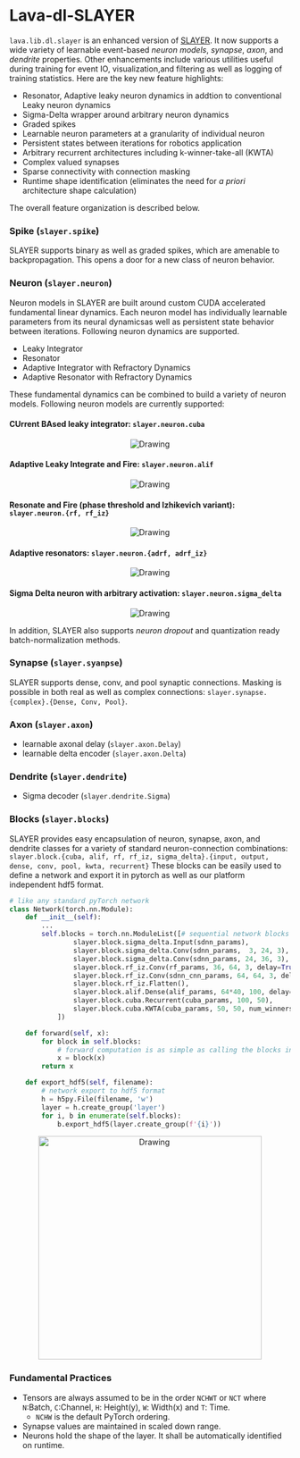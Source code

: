 # Lava-dl-SLAYER

`lava.lib.dl.slayer` is an enhanced version of [SLAYER](https://github.com/bamsumit/slayerPytorch). It now supports a wide variety of learnable event-based _neuron models_, _synapse_, _axon_, and _dendrite_ properties. Other enhancements include various utilities useful during training for event IO, visualization,and filtering as well as logging of training statistics. Here are the key new feature highlights:

* Resonator, Adaptive leaky neuron dynamics in addtion to conventional Leaky neuron dynamics
* Sigma-Delta wrapper around arbitrary neuron dynamics
* Graded spikes
* Learnable neuron parameters at a granularity of individual neuron
* Persistent states between iterations for robotics application
* Arbitrary recurrent architectures including k-winner-take-all (KWTA)
* Complex valued synapses
* Sparse connectivity with connection masking
* Runtime shape identification (eliminates the need for _a priori_ architecture shape calculation)

The overall feature organization is described below.

### Spike (`slayer.spike`)
SLAYER supports binary as well as graded spikes, which are amenable to backpropagation. This opens a door for a new class of neuron behavior.

### Neuron (`slayer.neuron`)
Neuron models in SLAYER are built around custom CUDA accelerated fundamental linear dynamics. Each neuron model has individually learnable parameters from its neural dynamicsas well as persistent state behavior between iterations. Following neuron dynamics are supported.
* Leaky Integrator
* Resonator
* Adaptive Integrator with Refractory Dynamics
* Adaptive Resonator with Refractory Dynamics

These fundamental dynamics can be combined to build a variety of neuron models. Following neuron models are currently supported:

#### CUrrent BAsed leaky integrator: `slayer.neuron.cuba`
<p align="center">
<img src="https://user-images.githubusercontent.com/29907126/135405316-0782e174-ceaf-4d97-a4ca-7ddcd681a1ba.png" alt="Drawing" style="width=1000px"/>
</p>

#### Adaptive Leaky Integrate and Fire: `slayer.neuron.alif`
<p align="center">
<img src="https://user-images.githubusercontent.com/29907126/135405926-60269c92-92d7-453c-8324-941b3322c7a5.png" alt="Drawing" style="width=1000px"/>
</p>

#### Resonate and Fire (phase threshold and Izhikevich variant): `slayer.neuron.{rf, rf_iz}`
<p align="center">
<img src="https://user-images.githubusercontent.com/29907126/135404915-3e9371c4-3148-4ea8-813e-8f05ce9e4b67.png" alt="Drawing" style="width=1000px"/>
</p>
    
#### Adaptive resonators: `slayer.neuron.{adrf, adrf_iz}`
<p align="center">
<img src="https://user-images.githubusercontent.com/29907126/135405837-03c1a053-03fc-44bf-afe1-2cdadde4f01a.png" alt="Drawing" style="width=1000px"/>
</p>

#### Sigma Delta neuron with arbitrary activation: `slayer.neuron.sigma_delta`
<p align="center">
<img src="https://user-images.githubusercontent.com/29907126/135405757-0747aae0-def6-49cd-aa44-8b0fa67b40fd.png" alt="Drawing" style="width=1000px"/>
</p>

In addition, SLAYER also supports _neuron dropout_ and quantization ready batch-normalization methods.

### Synapse (`slayer.syanpse`)

SLAYER supports dense, conv, and pool synaptic connections. Masking is possible in both real as well as complex connections: `slayer.synapse.{complex}.{Dense, Conv, Pool}`.

### Axon (`slayer.axon`)

* learnable axonal delay (`slayer.axon.Delay`)
* learnable delta encoder (`slayer.axon.Delta`)

### Dendrite (`slayer.dendrite`)

* Sigma decoder (`slayer.dendrite.Sigma`)

### Blocks (`slayer.blocks`)

SLAYER provides easy encapsulation of neuron, synapse, axon, and dendrite classes for a variety of standard neuron-connection combinations:
`slayer.block.{cuba, alif, rf, rf_iz, sigma_delta}.{input, output, dense, conv, pool, kwta, recurrent}`
These blocks can be easily used to define a network and export it in pytorch as well as our platform independent hdf5 format.

```python
# like any standard pyTorch network
class Network(torch.nn.Module):
    def __init__(self):
        ...
        self.blocks = torch.nn.ModuleList([# sequential network blocks 
                slayer.block.sigma_delta.Input(sdnn_params), 
                slayer.block.sigma_delta.Conv(sdnn_params,  3, 24, 3),
                slayer.block.sigma_delta.Conv(sdnn_params, 24, 36, 3),
                slayer.block.rf_iz.Conv(rf_params, 36, 64, 3, delay=True),
                slayer.block.rf_iz.Conv(sdnn_cnn_params, 64, 64, 3, delay=True),
                slayer.block.rf_iz.Flatten(),
                slayer.block.alif.Dense(alif_params, 64*40, 100, delay=True),
                slayer.block.cuba.Recurrent(cuba_params, 100, 50),
                slayer.block.cuba.KWTA(cuba_params, 50, 50, num_winners=5)
            ])

    def forward(self, x):
        for block in self.blocks: 
            # forward computation is as simple as calling the blocks in a loop
            x = block(x)
        return x

    def export_hdf5(self, filename):
        # network export to hdf5 format
        h = h5py.File(filename, 'w')
        layer = h.create_group('layer')
        for i, b in enumerate(self.blocks):
            b.export_hdf5(layer.create_group(f'{i}'))
```
<p align="center">
<img src="https://user-images.githubusercontent.com/29907126/135402787-ca849ef2-697d-4c5c-9f05-9b6fe3c3b072.png" alt="Drawing" style="height: 400px;"/>
</p>

### Fundamental Practices

* Tensors are always assumed to be in the order `NCHWT` or `NCT` where `N`:Batch, `C`:Channel, `H`: Height(y), `W`: Width(x) and `T`: Time. 
    * `NCHW` is the default PyTorch ordering. 
* Synapse values are maintained in scaled down range.
* Neurons hold the shape of the layer. It shall be automatically identified on runtime.
